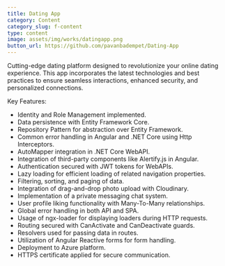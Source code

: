 ```yaml
---
title: Dating App
category: Content
category_slug: f-content
type: content
image: assets/img/works/datingapp.png
button_url: https://github.com/pavanbadempet/Dating-App
---
```


Cutting-edge dating platform designed to revolutionize your online dating experience. This app incorporates the latest technologies and best practices to ensure seamless interactions, enhanced security, and personalized connections.

Key Features:
* Identity and Role Management implemented.
* Data persistence with Entity Framework Core.
* Repository Pattern for abstraction over Entity Framework.
* Common error handling in Angular and .NET Core using Http Interceptors.
* AutoMapper integration in .NET Core WebAPI.
* Integration of third-party components like Alertify.js in Angular.
* Authentication secured with JWT tokens for WebAPIs.
* Lazy loading for efficient loading of related navigation properties.
* Filtering, sorting, and paging of data.
* Integration of drag-and-drop photo upload with Cloudinary.
* Implementation of a private messaging chat system.
* User profile liking functionality with Many-To-Many relationships.
* Global error handling in both API and SPA.
* Usage of ngx-loader for displaying loaders during HTTP requests.
* Routing secured with CanActivate and CanDeactivate guards.
* Resolvers used for passing data in routes.
* Utilization of Angular Reactive forms for form handling.
* Deployment to Azure platform.
* HTTPS certificate applied for secure communication.
